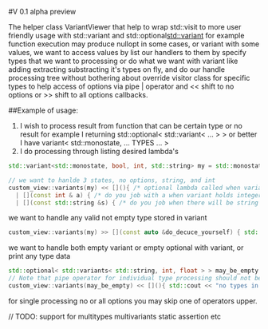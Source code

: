 #V 0.1 alpha preview

The helper class VariantViewer that help to wrap std::visit to more user friendly usage with std::variant and std::optional<std::variant>
for example function execution may produce nullopt in some cases, or variant with some values, we want to access values by list our handlers to them by
specify types that we want to processing or do what we want with variant like adding extracting substracting it's types on fly, and do our handle processing tree without bothering about override visitor class for specific types
to help access of options via pipe | operator and << shift to no options or >> shift to all options callbacks.

##Example of usage:

1. I wish to process result from function that can be certain type or no result for example I returning std::optional< std::variant< ... > > or better I have variant< std::monostate, ... TYPES ... >
2. I do processing through listing desired lambda's
```cpp
std::variant<std::monostate, bool, int, std::string> my = std::monostate{}; // we have no options for now

// we want to hanlde 3 states, no options, string, and int
custom_view::variants(my) << [](){ /* optional lambda called when variant is in std::monostate value or std::optional< std::variant< ... > > is std::nullopt */ }
  | [](const int & a) { /* do you job with a when variant holds integer */ }
  | [](const std::string &s) { /* do you job when there will be string };
```

we want to handle any valid not empty type stored in variant
```cpp
custom_view::variants(my) >> [](const auto &do_decuce_yourself) { std::cout << do_deduce_yourself; } // will produce printing for type if supported and contained in variant
```
 we want to handle both empty variant or empty optional with variant, or print any type data
```cpp
std::optional< std::variants< std::string, int, float > > may_be_empty = SOME_CONDITION ? std::nullopt : std::variant< std::string, int, float >{ 3.4f };
// Note that pipe operator for individual type processing should not be mixed with >> also as operator >> is bool and returns true after executing so you can check also if there was something in variant
custom_view::variants(may_be_empty) << [](){ std::cout << "no types in variant" } >> [](const auto &a){ std::cout << "variant contains" << a; }
```
for single processing no or all options you may skip one of operators upper.

// TODO: support for multitypes multivariants static assertion etc

